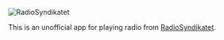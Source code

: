 ![RadioSyndikatet](https://raw.github.com/shrt/RadioSyndikatet-iOS/master/RadioSyndikatet/en.lproj/logo.png)

This is an unofficial app for playing radio from [RadioSyndikatet](http://radiosyndikatet.dk/).